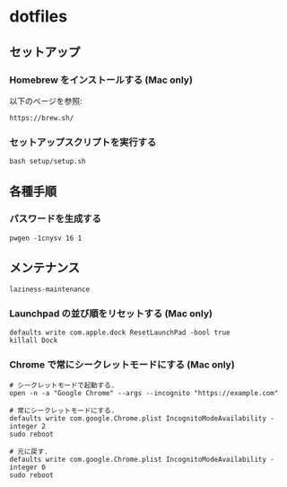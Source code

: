 # dotfiles

## セットアップ

### Homebrew をインストールする (Mac only)

以下のページを参照:

    https://brew.sh/

### セットアップスクリプトを実行する

    bash setup/setup.sh

## 各種手順

### パスワードを生成する

    pwgen -1cnysv 16 1

## メンテナンス

    laziness-maintenance

### Launchpad の並び順をリセットする (Mac only)

    defaults write com.apple.dock ResetLaunchPad -bool true
    killall Dock

### Chrome で常にシークレットモードにする (Mac only)

    # シークレットモードで起動する.
    open -n -a "Google Chrome" --args --incognito "https://example.com"

    # 常にシークレットモードにする.
    defaults write com.google.Chrome.plist IncognitoModeAvailability -integer 2
    sudo reboot

    # 元に戻す.
    defaults write com.google.Chrome.plist IncognitoModeAvailability -integer 0
    sudo reboot

